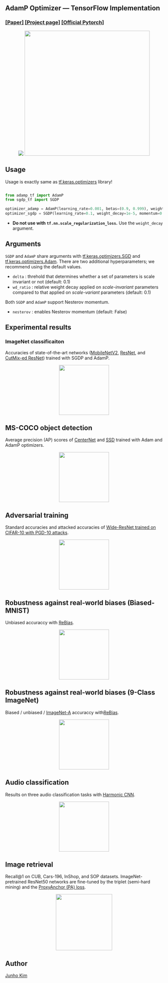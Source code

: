 ## AdamP Optimizer &mdash; TensorFlow Implementation
### [[Paper]](https://arxiv.org/abs/2006.08217) [[Project page]](https://clovaai.github.io/AdamP/) [[Official Pytorch]](https://github.com/clovaai/AdamP)

<div align="center">
  <img src=https://clovaai.github.io/AdamP/static/img/projection.svg>
  <img src=https://clovaai.github.io/AdamP/static/img/algorithms.svg height=400px>
</div>

## Usage
Usage is exactly same as [tf.keras.optimizers](https://www.tensorflow.org/api_docs/python/tf/keras/optimizers) library!
```python

from adamp_tf import AdamP
from sgdp_tf import SGDP

optimizer_adamp = AdamP(learning_rate=0.001, betas=(0.9, 0.999), weight_decay=1e-2)
optimizer_sgdp = SGDP(learning_rate=0.1, weight_decay=1e-5, momentum=0.9, nesterov=True)
```
* **Do not use with `tf.nn.scale_regularization_loss`.** Use the `weight_decay` argument.
## Arguments
`SGDP` and `AdamP` share arguments with [tf.keras.optimizers.SGD](https://www.tensorflow.org/api_docs/python/tf/keras/optimizers/SGD) and [tf.keras.optimizers.Adam](https://www.tensorflow.org/api_docs/python/tf/keras/optimizers/Adam).
There are two additional hyperparameters; we recommend using the default values.
- `delta` : threhold that determines whether a set of parameters is scale invariant or not (default: 0.1)
- `wd_ratio` : relative weight decay applied on _scale-invariant_ parameters compared to that applied on _scale-variant_ parameters (default: 0.1)

Both `SGDP` and `AdamP` support Nesterov momentum.
- `nesterov` : enables Nesterov momentum (default: False)

## Experimental results
### ImageNet classificaiton
Accuracies of state-of-the-art networks ([MobileNetV2](https://arxiv.org/abs/1801.04381), [ResNet](https://arxiv.org/abs/1512.03385), and [CutMix-ed ResNet](https://arxiv.org/abs/1905.04899)) trained with SGDP and AdamP.
<div align="center">
  <img src=https://clovaai.github.io/AdamP/static/img/table01.svg height=160px>
</div>

## MS-COCO object detection
Average precision (AP) scores of [CenterNet](https://arxiv.org/abs/1904.07850) and [SSD](https://arxiv.org/abs/1512.02325) trained with Adam and AdamP optimizers.
<div align="center">
  <img src=https://clovaai.github.io/AdamP/static/img/table03.svg height=160px>
</div>

## Adversarial training
Standard accuracies and attacked accuracies of [Wide-ResNet trained on CIFAR-10 with PGD-10 attacks](https://github.com/louis2889184/pytorch-adversarial-training).
<div align="center">
  <img src=https://clovaai.github.io/AdamP/static/img/table04_0.svg height=160px>
</div>

## Robustness against real-world biases (Biased-MNIST)
Unbiased accuraccy with [ReBias](https://arxiv.org/abs/1910.02806).
<div align="center">
  <img src=https://clovaai.github.io/AdamP/static/img/table04_1.svg height=160px>
</div>

## Robustness against real-world biases (9-Class ImageNet)
Biased / unbiased / [ImageNet-A](https://arxiv.org/abs/1907.07174) accuraccy with[ReBias](https://arxiv.org/abs/1910.02806).
<div align="center">
  <img src=https://clovaai.github.io/AdamP/static/img/table05.svg height=160px>
</div>

## Audio classification
Results on three audio classification tasks with [Harmonic CNN](https://ccrma.stanford.edu/~urinieto/MARL/publications/ICASSP2020_Won.pdf).
<div align="center">
  <img src=https://clovaai.github.io/AdamP/static/img/table05.svg height=160px>
</div>

## Image retrieval
Recall@1 on CUB, Cars-196, InShop, and SOP datasets. ImageNet-pretrained ResNet50 networks are fine-tuned by the triplet (semi-hard mining) and the [ProxyAnchor (PA) loss](https://arxiv.org/abs/2003.13911).
<div align="center">
  <img src=https://clovaai.github.io/AdamP/static/img/table06.svg height=180px>
</div>

## Author
[Junho Kim](http://bit.ly/jhkim_ai)
